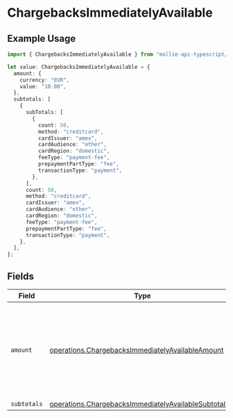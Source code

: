 # ChargebacksImmediatelyAvailable

## Example Usage

```typescript
import { ChargebacksImmediatelyAvailable } from "mollie-api-typescript/models/operations";

let value: ChargebacksImmediatelyAvailable = {
  amount: {
    currency: "EUR",
    value: "10.00",
  },
  subtotals: [
    {
      subTotals: [
        {
          count: 50,
          method: "creditcard",
          cardIssuer: "amex",
          cardAudience: "other",
          cardRegion: "domestic",
          feeType: "payment-fee",
          prepaymentPartType: "fee",
          transactionType: "payment",
        },
      ],
      count: 50,
      method: "creditcard",
      cardIssuer: "amex",
      cardAudience: "other",
      cardRegion: "domestic",
      feeType: "payment-fee",
      prepaymentPartType: "fee",
      transactionType: "payment",
    },
  ],
};
```

## Fields

| Field                                                                                                                        | Type                                                                                                                         | Required                                                                                                                     | Description                                                                                                                  |
| ---------------------------------------------------------------------------------------------------------------------------- | ---------------------------------------------------------------------------------------------------------------------------- | ---------------------------------------------------------------------------------------------------------------------------- | ---------------------------------------------------------------------------------------------------------------------------- |
| `amount`                                                                                                                     | [operations.ChargebacksImmediatelyAvailableAmount](../../models/operations/chargebacksimmediatelyavailableamount.md)         | :heavy_minus_sign:                                                                                                           | In v2 endpoints, monetary amounts are represented as objects with a `currency` and `value` field.                            |
| `subtotals`                                                                                                                  | [operations.ChargebacksImmediatelyAvailableSubtotal2](../../models/operations/chargebacksimmediatelyavailablesubtotal2.md)[] | :heavy_minus_sign:                                                                                                           | N/A                                                                                                                          |